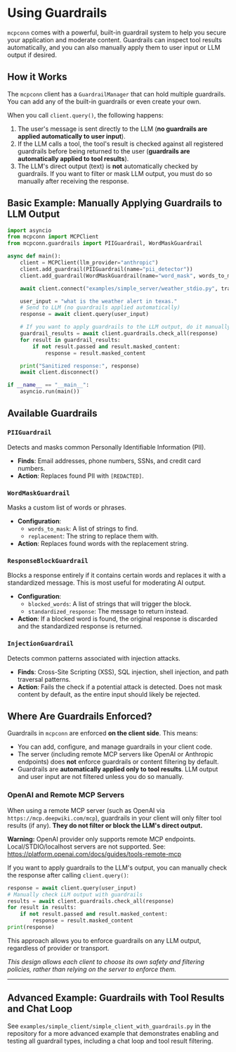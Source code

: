 # Using Guardrails

`mcpconn` comes with a powerful, built-in guardrail system to help you secure your application and moderate content. Guardrails can inspect tool results automatically, and you can also manually apply them to user input or LLM output if desired.

## How it Works

The `mcpconn` client has a `GuardrailManager` that can hold multiple guardrails. You can add any of the built-in guardrails or even create your own.

When you call `client.query()`, the following happens:
1. The user's message is sent directly to the LLM (**no guardrails are applied automatically to user input**).
2. If the LLM calls a tool, the tool's result is checked against all registered guardrails before being returned to the user (**guardrails are automatically applied to tool results**).
3. The LLM's direct output (text) is **not** automatically checked by guardrails. If you want to filter or mask LLM output, you must do so manually after receiving the response.

## Basic Example: Manually Applying Guardrails to LLM Output

```python
import asyncio
from mcpconn import MCPClient
from mcpconn.guardrails import PIIGuardrail, WordMaskGuardrail

async def main():
    client = MCPClient(llm_provider="anthropic")
    client.add_guardrail(PIIGuardrail(name="pii_detector"))
    client.add_guardrail(WordMaskGuardrail(name="word_mask", words_to_mask=["secret"], replacement="[CENSORED]"))

    await client.connect("examples/simple_server/weather_stdio.py", transport="stdio") # add your stdio server

    user_input = "what is the weather alert in texas."
    # Send to LLM (no guardrails applied automatically)
    response = await client.query(user_input)

    # If you want to apply guardrails to the LLM output, do it manually:
    guardrail_results = await client.guardrails.check_all(response)
    for result in guardrail_results:
        if not result.passed and result.masked_content:
            response = result.masked_content

    print("Sanitized response:", response)
    await client.disconnect()

if __name__ == "__main__":
    asyncio.run(main())
```

## Available Guardrails

### `PIIGuardrail`
Detects and masks common Personally Identifiable Information (PII).
- **Finds**: Email addresses, phone numbers, SSNs, and credit card numbers.
- **Action**: Replaces found PII with `[REDACTED]`.

### `WordMaskGuardrail`
Masks a custom list of words or phrases.
- **Configuration**:
  - `words_to_mask`: A list of strings to find.
  - `replacement`: The string to replace them with.
- **Action**: Replaces found words with the replacement string.

### `ResponseBlockGuardrail`
Blocks a response entirely if it contains certain words and replaces it with a standardized message. This is most useful for moderating AI output.
- **Configuration**:
  - `blocked_words`: A list of strings that will trigger the block.
  - `standardized_response`: The message to return instead.
- **Action**: If a blocked word is found, the original response is discarded and the standardized response is returned.

### `InjectionGuardrail`
Detects common patterns associated with injection attacks.
- **Finds**: Cross-Site Scripting (XSS), SQL injection, shell injection, and path traversal patterns.
- **Action**: Fails the check if a potential attack is detected. Does not mask content by default, as the entire input should likely be rejected.

## Where Are Guardrails Enforced?

Guardrails in `mcpconn` are enforced **on the client side**. This means:
- You can add, configure, and manage guardrails in your client code.
- The server (including remote MCP servers like OpenAI or Anthropic endpoints) does **not** enforce guardrails or content filtering by default.
- Guardrails are **automatically applied only to tool results**. LLM output and user input are not filtered unless you do so manually.

### OpenAI and Remote MCP Servers

When using a remote MCP server (such as OpenAI via `https://mcp.deepwiki.com/mcp`), guardrails in your client will only filter tool results (if any). **They do not filter or block the LLM's direct output.**

**Warning:** OpenAI provider only supports remote MCP endpoints. Local/STDIO/localhost servers are not supported. See: https://platform.openai.com/docs/guides/tools-remote-mcp

If you want to apply guardrails to the LLM's output, you can manually check the response after calling `client.query()`:

```python
response = await client.query(user_input)
# Manually check LLM output with guardrails
results = await client.guardrails.check_all(response)
for result in results:
    if not result.passed and result.masked_content:
        response = result.masked_content
print(response)
```

This approach allows you to enforce guardrails on any LLM output, regardless of provider or transport.

_This design allows each client to choose its own safety and filtering policies, rather than relying on the server to enforce them._

---

## Advanced Example: Guardrails with Tool Results and Chat Loop

See `examples/simple_client/simple_client_with_guardrails.py` in the repository for a more advanced example that demonstrates enabling and testing all guardrail types, including a chat loop and tool result filtering. 